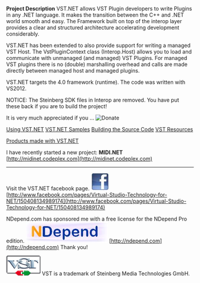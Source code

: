 **Project Description**
VST.NET allows VST Plugin developers to write Plugins in any .NET language. It makes the transition between the C++ and .NET world smooth and easy.
The Framework built on top of the interop layer provides a clear and structured architecture accelerating development considerably.

VST.NET has been extended to also provide support for writing a managed VST Host. The VstPluginContext class (Interop.Host) allows you to load and communicate with unmanaged (and managed) VST Plugins. For managed VST plugins there is no (double) marshalling overhead and calls are made directly between managed host and managed plugins.

VST.NET targets the 4.0 framework (runtime). The code was written with VS2012.

NOTICE: The Steinberg SDK files in Interop are removed. You have put these back if you are to build the project!

It is very much appreciated if you ...
![Donate](Home_https://www.paypalobjects.com/en_US/i/btn/btn_donate_LG.gif|https://www.paypal.com/cgi-bin/webscr?cmd=_donations&business=HTE6LFLSC8RPL&lc=US&item_name=Jacobi%20Software&item_number=VST%2eNET&currency_code=EUR&bn=PP%2dDonationsBF%3abtn_donate_LG%2egif%3aNonHosted)


[Using VST.NET](Using-VST.NET)
[VST.NET Samples](VST.NET-Samples)
[Building the Source Code](Building-the-Source-Code)
[VST Resources](VST-Resources)

[Products made with VST.NET](Products-made-with-VST.NET)

I have recently started a new project: **MIDI.NET**
[http://midinet.codeplex.com](http://midinet.codeplex.com)

----
Visit the VST.NET facebook page.
![](Home_facebook_logo_48x48.jpg)
[http://www.facebook.com/pages/Virtual-Studio-Technology-for-NET/150408134989174](http://www.facebook.com/pages/Virtual-Studio-Technology-for-NET/150408134989174)

NDepend.com has sponsored me with a free license for the NDepend Pro edition.
![](Home_NDepend_logo.jpg)
[http://ndepend.com](http://ndepend.com)
Thank you!

![](Home_VstLogoAlpha92x54.png)
VST is a trademark of Steinberg Media Technologies GmbH. 



